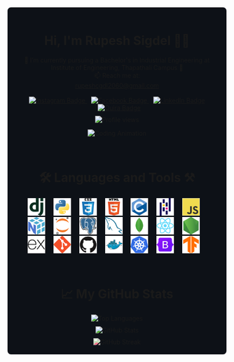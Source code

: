 <div style="background-color: #0d1117; padding: 20px; border: 2px solid #ffffff; border-radius: 10px;">
  <h1 align="center">Hi, I'm Rupesh Sigdel 🙋‍♂️</h1>
  <div align="center">
    🔭 I’m currently pursuing a Bachelor's in Industrial Engineering at Institute of Engineering, Thapathali Campus 🥳 <br>
    📫 Reach me at:  <br>
    <a href="mailto:rupeshcgdl2060@gmail.com">rupeshcgdl2060@gmail.com</a>
  </div>
    <br>

  <!-- Social Media Badges -->
<div id="badges" align="center">
    <a href="https://www.instagram.com/rup_ace_sigdel/?next=%2F">
        <img src="https://img.shields.io/badge/Instagram-833AB4?style=for-the-badge&logo=instagram&logoColor=white" alt="Instagram Badge"/>
    </a>
    <a href="https://www.facebook.com/rupesh.sigdel.73" style="margin-left: 10px;">
        <img src="https://img.shields.io/badge/Facebook-blue?style=for-the-badge&logo=facebook&logoColor=white" alt="Facebook Badge"/>
    </a>
    <a href="https://www.linkedin.com/in/rupesh-sigdel-63252425b/" style="margin-left: 10px;">
        <img src="https://img.shields.io/badge/LinkedIn-0077B5?style=for-the-badge&logo=linkedin&logoColor=white" alt="LinkedIn Badge"/>
    </a>
    <a href="https://quira.sh/user/rupacesigdel" style="margin-left: 10px;">
        <img src="https://img.shields.io/badge/Quira-B92B27?style=for-the-badge&logo=quira&logoColor=white" alt="Quira Badge"/>
    </a>
</div>

  
  <!-- Profile Views -->
  <p align="center" style="margin-top: 10px;">
    <img src="https://komarev.com/ghpvc/?username=rupacesigdel&label=Profile%20views&color=0e75b6&style=flat" alt="Profile views">
  </p>

  <!-- Coding GIF -->
  <div align="center">
    <img alt="Coding Animation" width="400px" src="https://media3.giphy.com/media/qgQUggAC3Pfv687qPC/giphy.gif?cid=ecf05e47tt1k8kiny8q9es4ev5w6rd4wkltdzij6150kpbgn&rid=giphy.gif&ct=g">
  </div>

  <br>

  <br>
  <h1 align="center">🛠 Languages and Tools ⚒</h1>
<p align="center">
    <img src="https://raw.githubusercontent.com/devicons/devicon/master/icons/django/django-plain.svg" alt="Django" width="40" height="40" style="margin-right: 15px;"/>
    <img src="https://raw.githubusercontent.com/devicons/devicon/master/icons/python/python-original.svg" alt="Python" width="40" height="40" style="margin-right: 15px;"/>
    <img src="https://raw.githubusercontent.com/devicons/devicon/master/icons/css3/css3-original-wordmark.svg" alt="CSS3" width="40" height="40" style="margin-right: 15px;"/>
    <img src="https://raw.githubusercontent.com/devicons/devicon/master/icons/html5/html5-original-wordmark.svg" alt="HTML5" width="40" height="40" style="margin-right: 15px;"/>
    <img src="https://raw.githubusercontent.com/devicons/devicon/master/icons/c/c-original.svg" alt="C" width="40" height="40" style="margin-right: 15px;"/>
    <img src="https://raw.githubusercontent.com/devicons/devicon/master/icons/pandas/pandas-original.svg" alt="Pandas" width="40" height="40" style="margin-right: 15px;"/>
    <img src="https://raw.githubusercontent.com/devicons/devicon/master/icons/javascript/javascript-original.svg" alt="JavaScript" width="40" height="40" style="margin-right: 15px;"/>
    <img src="https://raw.githubusercontent.com/devicons/devicon/master/icons/numpy/numpy-original.svg" alt="NumPy" width="40" height="40" style="margin-right: 15px;"/>
    <img src="https://raw.githubusercontent.com/devicons/devicon/master/icons/jupyter/jupyter-original.svg" alt="Jupyter Notebook" width="40" height="40" style="margin-right: 15px;"/>
    <img src="https://raw.githubusercontent.com/devicons/devicon/master/icons/postgresql/postgresql-original.svg" alt="PostgreSQL" width="40" height="40" style="margin-right: 15px;"/>
    <img src="https://raw.githubusercontent.com/devicons/devicon/master/icons/mysql/mysql-original.svg" alt="MySQL" width="40" height="40" style="margin-right: 15px;"/>
    <img src="https://raw.githubusercontent.com/devicons/devicon/master/icons/mongodb/mongodb-original.svg" alt="MongoDB" width="40" height="40" style="margin-right: 15px;"/>
    <img src="https://raw.githubusercontent.com/devicons/devicon/master/icons/react/react-original.svg" alt="React.js" width="40" height="40" style="margin-right: 15px;"/>
    <img src="https://raw.githubusercontent.com/devicons/devicon/master/icons/nodejs/nodejs-original.svg" alt="Node.js" width="40" height="40" style="margin-right: 15px;"/>
    <img src="https://raw.githubusercontent.com/devicons/devicon/master/icons/express/express-original.svg" alt="Express.js" width="40" height="40" style="margin-right: 15px;"/>
    <img src="https://raw.githubusercontent.com/devicons/devicon/master/icons/git/git-original.svg" alt="Git" width="40" height="40" style="margin-right: 15px;"/>
    <img src="https://raw.githubusercontent.com/devicons/devicon/master/icons/github/github-original.svg" alt="GitHub" width="40" height="40" style="margin-right: 15px;"/>
    <img src="https://raw.githubusercontent.com/devicons/devicon/master/icons/docker/docker-original.svg" alt="Docker" width="40" height="40" style="margin-right: 15px;"/>
    <img src="https://raw.githubusercontent.com/devicons/devicon/master/icons/kubernetes/kubernetes-plain.svg" alt="Kubernetes" width="40" height="40" style="margin-right: 15px;"/>
    <img src="https://raw.githubusercontent.com/devicons/devicon/master/icons/bootstrap/bootstrap-original.svg" alt="Bootstrap" width="40" height="40" style="margin-right: 15px;"/>
    <img src="https://raw.githubusercontent.com/devicons/devicon/master/icons/tensorflow/tensorflow-original.svg" alt="TensorFlow" width="40" height="40" style="margin-right: 15px;"/>
</p>



  <br>
  <h1 align="center">📈 My GitHub Stats</h1>
  <div align="center" style="display: flex; flex-direction: column; align-items: center;">
    <img src="https://github-readme-stats.vercel.app/api/top-langs?username=rupacesigdel&show_icons=true&locale=en&layout=compact" alt="Top Languages" style="margin-bottom: 10px;">  
    <img src="https://github-readme-stats.vercel.app/api?username=rupacesigdel&show_icons=true&locale=en" alt="GitHub Stats" style="margin-bottom: 10px;">
    <img src="https://github-readme-streak-stats.herokuapp.com/?user=rupacesigdel" alt="GitHub Streak" style="filter:hue-rotate(240deg);">
  </div>
</div>
